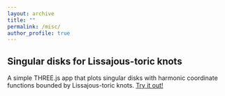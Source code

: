 ```yaml
---
layout: archive
title: ""
permalink: /misc/
author_profile: true
---
```



## Singular disks for Lissajous-toric knots
A simple THREE.js app that plots singular disks with harmonic coordinate functions bounded by Lissajous-toric knots. <a href="{{ site.baseurl }}/files/LTD.html" target="_blank" rel="noopener noreferrer">Try it out!</a>

